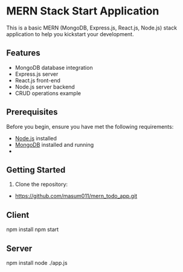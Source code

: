 # MERN Stack Start Application

This is a basic MERN (MongoDB, Express.js, React.js, Node.js) stack application to help you kickstart your development.

## Features

- MongoDB database integration
- Express.js server
- React.js front-end
- Node.js server backend
- CRUD operations example

## Prerequisites

Before you begin, ensure you have met the following requirements:

- [Node.js](https://nodejs.org/) installed
- [MongoDB](https://www.mongodb.com/) installed and running
- 
## Getting Started

1. Clone the repository:
- https://github.com/masum011/mern_todo_app.git
## Client

  npm install
  npm start

## Server

  npm install
  node ./app.js
